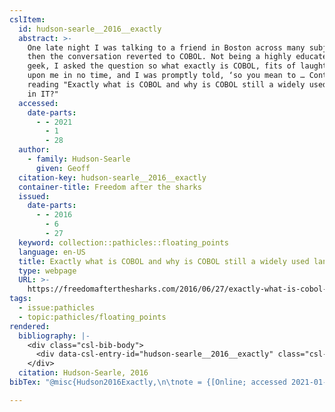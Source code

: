 ```yaml
---
cslItem:
  id: hudson-searle__2016__exactly
  abstract: >-
    One late night I was talking to a friend in Boston across many subjects and
    then the conversation reverted to COBOL. Not being a highly educated IT
    geek, I asked the question so what exactly is COBOL, fits of laughter was
    upon me in no time, and I was promptly told, ‘so you mean to … Continue
    reading "Exactly what is COBOL and why is COBOL still a widely used language
    in IT?"
  accessed:
    date-parts:
      - - 2021
        - 1
        - 28
  author:
    - family: Hudson-Searle
      given: Geoff
  citation-key: hudson-searle__2016__exactly
  container-title: Freedom after the sharks
  issued:
    date-parts:
      - - 2016
        - 6
        - 27
  keyword: collection::pathicles::floating_points
  language: en-US
  title: Exactly what is COBOL and why is COBOL still a widely used language in IT?
  type: webpage
  URL: >-
    https://freedomafterthesharks.com/2016/06/27/exactly-what-is-cobol-and-why-is-cobol-still-a-widely-used-language-in-it/
tags:
  - issue:pathicles
  - topic:pathicles/floating_points
rendered:
  bibliography: |-
    <div class="csl-bib-body">
      <div data-csl-entry-id="hudson-searle__2016__exactly" class="csl-entry">Hudson-Searle, G. 2016 <i>Exactly what is COBOL and why is COBOL still a widely used language in IT?</i>, <i>Freedom after the sharks</i>. Available at: <a href='https://freedomafterthesharks.com/2016/06/27/exactly-what-is-cobol-and-why-is-cobol-still-a-widely-used-language-in-it/'>https://freedomafterthesharks.com/2016/06/27/exactly-what-is-cobol-and-why-is-cobol-still-a-widely-used-language-in-it/</a> (Accessed: January 28, 2021).</div>
    </div>
  citation: Hudson-Searle, 2016
bibTex: "@misc{Hudson2016Exactly,\n\tnote = {[Online; accessed 2021-01-28]},\n\tauthor = {Hudson-Searle, Geoff},\n\tyear = {2016},\n\tmonth = {jun 27},\n\ttitle = {Exactly what is {COBOL} and why is {COBOL} still a widely used language in {IT}?},\n\thowpublished = {https://freedomafterthesharks.com/2016/06/27/exactly-what-is-cobol-and-why-is-cobol-still-a-widely-used-language-in-it/},\n}\n\n"

---
```

